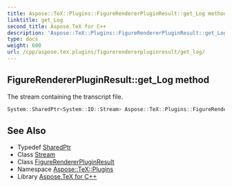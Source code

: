 ```yaml
---
title: Aspose::TeX::Plugins::FigureRendererPluginResult::get_Log method
linktitle: get_Log
second_title: Aspose.TeX for C++
description: 'Aspose::TeX::Plugins::FigureRendererPluginResult::get_Log method. The stream containing the transcript file in C++.'
type: docs
weight: 600
url: /cpp/aspose.tex.plugins/figurerendererpluginresult/get_log/
---
```

## FigureRendererPluginResult::get_Log method


The stream containing the transcript file.

```cpp
System::SharedPtr<System::IO::Stream> Aspose::TeX::Plugins::FigureRendererPluginResult::get_Log() const
```

## See Also

* Typedef [SharedPtr](../../../system/sharedptr/)
* Class [Stream](../../../system.io/stream/)
* Class [FigureRendererPluginResult](../)
* Namespace [Aspose::TeX::Plugins](../../)
* Library [Aspose.TeX for C++](../../../)

